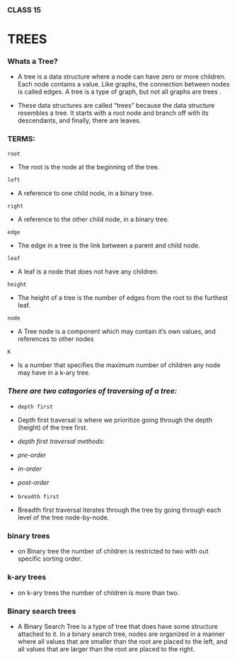 ### CLASS 15


# TREES


### Whats a Tree?

- A tree is a data structure where a node can have zero or more children. Each node contains a value. Like graphs, the connection between nodes is called edges. A tree is a type of graph, but not all graphs are trees .

- These data structures are called “trees” because the data structure resembles a tree. It starts with a root node and branch off with its descendants, and finally, there are leaves.


### TERMS:


 ``` root ``` 

- The root is the node at the beginning of the tree.


``` left ```

- A reference to one child node, in a binary tree.


``` right ``` 

-  A reference to the other child node, in a binary tree.

``` edge ```

- The edge in a tree is the link between a parent and child node.

``` leaf ``` 

-  A leaf is a node that does not have any children.

``` height ``` 

- The height of a tree is the number of edges from the root to the furthest leaf.

``` node ``` 


- A Tree node is a component which may contain it’s own values, and references to other nodes


``` K ``` 


- Is a number that specifies the maximum number of children any node may have in a k-ary tree.


###  *There are two catagories of traversing of a tree:*


- ``` depth first ```

- Depth first traversal is where we prioritize going through the depth (height) of the tree first.


- *depth first traversal methods:*

- *pre-order*

- *in-order*

- *post-order*


- ``` breadth first ```

- Breadth first traversal iterates through the tree by going through each level of the tree node-by-node.


### binary trees

- on Binary tree the number of children is restricted to two with out specific sorting order.


### k-ary trees

- on k-ary trees the number of children is more than two.


### Binary search trees

- A Binary Search Tree is a type of tree that does have some structure attached to it. In a binary search tree, nodes are organized in a manner where all values that are smaller than the root are placed to the left, and all values that are larger than the root are placed to the right.
